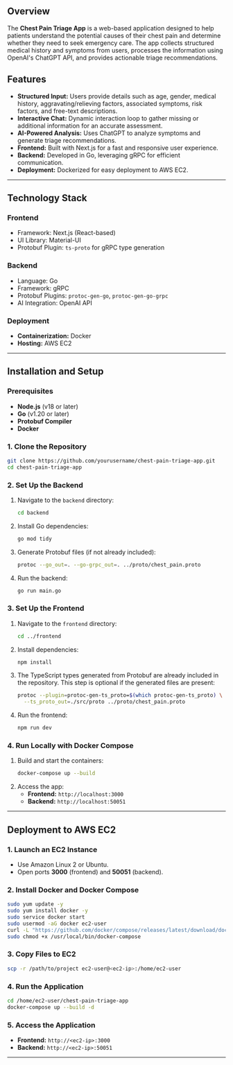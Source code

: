 ## Overview

The **Chest Pain Triage App** is a web-based application designed to help patients understand the potential causes of their chest pain and determine whether they need to seek emergency care. The app collects structured medical history and symptoms from users, processes the information using OpenAI's ChatGPT API, and provides actionable triage recommendations.

## Features

- **Structured Input:** Users provide details such as age, gender, medical history, aggravating/relieving factors, associated symptoms, risk factors, and free-text descriptions.
- **Interactive Chat:** Dynamic interaction loop to gather missing or additional information for an accurate assessment.
- **AI-Powered Analysis:** Uses ChatGPT to analyze symptoms and generate triage recommendations.
- **Frontend:** Built with Next.js for a fast and responsive user experience.
- **Backend:** Developed in Go, leveraging gRPC for efficient communication.
- **Deployment:** Dockerized for easy deployment to AWS EC2.

---

## Technology Stack

### **Frontend**

- Framework: Next.js (React-based)
- UI Library: Material-UI
- Protobuf Plugin: `ts-proto` for gRPC type generation

### **Backend**

- Language: Go
- Framework: gRPC
- Protobuf Plugins: `protoc-gen-go`, `protoc-gen-go-grpc`
- AI Integration: OpenAI API

### **Deployment**

- **Containerization:** Docker
- **Hosting:** AWS EC2

---

## Installation and Setup

### Prerequisites

- **Node.js** (v18 or later)
- **Go** (v1.20 or later)
- **Protobuf Compiler**
- **Docker**

### 1. Clone the Repository

```bash
git clone https://github.com/yourusername/chest-pain-triage-app.git
cd chest-pain-triage-app
```

### 2. Set Up the Backend

1. Navigate to the `backend` directory:
   ```bash
   cd backend
   ```
2. Install Go dependencies:
   ```bash
   go mod tidy
   ```
3. Generate Protobuf files (if not already included):
   ```bash
   protoc --go_out=. --go-grpc_out=. ../proto/chest_pain.proto
   ```
4. Run the backend:
   ```bash
   go run main.go
   ```

### 3. Set Up the Frontend

1. Navigate to the `frontend` directory:
   ```bash
   cd ../frontend
   ```
2. Install dependencies:
   ```bash
   npm install
   ```
3. The TypeScript types generated from Protobuf are already included in the repository. This step is optional if the generated files are present:
   ```bash
   protoc --plugin=protoc-gen-ts_proto=$(which protoc-gen-ts_proto) \
     --ts_proto_out=./src/proto ../proto/chest_pain.proto
   ```
4. Run the frontend:
   ```bash
   npm run dev
   ```

### 4. Run Locally with Docker Compose

1. Build and start the containers:
   ```bash
   docker-compose up --build
   ```
2. Access the app:
   - **Frontend:** `http://localhost:3000`
   - **Backend:** `http://localhost:50051`

---

## Deployment to AWS EC2

### 1. Launch an EC2 Instance

- Use Amazon Linux 2 or Ubuntu.
- Open ports **3000** (frontend) and **50051** (backend).

### 2. Install Docker and Docker Compose

```bash
sudo yum update -y
sudo yum install docker -y
sudo service docker start
sudo usermod -aG docker ec2-user
curl -L "https://github.com/docker/compose/releases/latest/download/docker-compose-$(uname -s)-$(uname -m)" -o /usr/local/bin/docker-compose
sudo chmod +x /usr/local/bin/docker-compose
```

### 3. Copy Files to EC2

```bash
scp -r /path/to/project ec2-user@<ec2-ip>:/home/ec2-user
```

### 4. Run the Application

```bash
cd /home/ec2-user/chest-pain-triage-app
docker-compose up --build -d
```

### 5. Access the Application

- **Frontend:** `http://<ec2-ip>:3000`
- **Backend:** `http://<ec2-ip>:50051`

---
